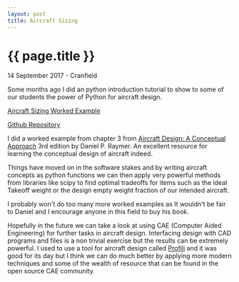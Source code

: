 ```yaml
---
layout: post
title: Aircraft Sizing
---
```


{{ page.title }}
================

<p class="meta">14 September 2017 - Cranfield</p>

Some months ago I did an python introduction tutorial to show to some of our students the power of Python for aircraft design.

[Aircraft Sizing Worked Example](https://mybinder.org/v2/gh/jonititan/AircraftDesign/master?filepath=AircraftSizing.ipynb) 

[Github Repository](https://github.com/jonititan/AircraftDesign)

I did a worked example from chapter 3 from [Aircraft Design: A Conceptual Approach](https://www.amazon.co.uk/Aircraft-Design-Conceptual-Approach-Education/dp/1600869114) 3rd edition by Daniel P. Raymer.  An excellent resource for learning the conceptual design of aircraft indeed. 

Things have moved on in the software stakes and by writing aircraft concepts as python functions we can then apply very powerful methods from libraries like scipy to find optimal tradeoffs for items such as the ideal Takeoff weight or the design empty weight fraction of our intended aircraft.

I probably won't do too many more worked examples as It wouldn't be fair to Daniel and I encourage anyone in this field to buy his book.

Hopefully in the future we can take a look at using CAE (Computer Aided Engineering) for further tasks in aircraft design.  Interfacing design with CAD programs and files is a non trivial exercise but the results can be extremely powerful.  I used to use a tool for aircraft design called [Profili](https://www.profili2.com) and it was good for its day but I think we can do much better by applying more modern techniques and some of the wealth of resource that can be found in the open source CAE community. 
